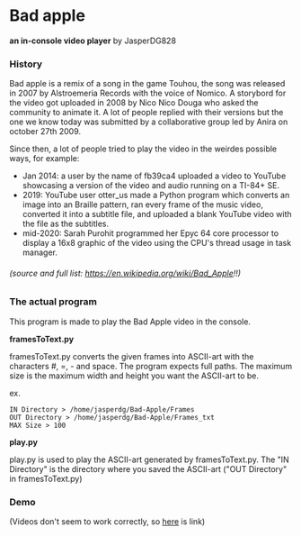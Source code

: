 # Bad apple

**an in-console video player**
by JasperDG828

### History

Bad apple is a remix of a song in the game Touhou, the song was released in 2007 by Alstroemeria Records with the voice of Nomico. A storybord for the video got uploaded in 2008 by Nico Nico Douga who asked the community to animate it. A lot of people replied with their versions but the one we know today was submitted by a collaborative group led by Anira on october 27th 2009.

Since then, a lot of people tried to play the video in the weirdes possible ways, for example:

- Jan 2014: a user by the name of fb39ca4 uploaded a video to YouTube showcasing a version of the video and audio running on a TI-84+ SE.
- 2019: YouTube user otter_us made a Python program which converts an image into an Braille pattern, ran every frame of the music video, converted it into a subtitle file, and uploaded a blank YouTube video with the file as the subtitles.
- mid-2020: Sarah Purohit programmed her Epyc 64 core processor to display a 16x8 graphic of the video using the CPU's thread usage in task manager.

###### (source and full list: https://en.wikipedia.org/wiki/Bad_Apple!!)

### The actual program

This program is made to play the Bad Apple video in the console.

**framesToText.py**

framesToText.py converts the given frames into ASCII-art with the characters #, =, - and space.
The program expects full paths. The maximum size is the maximum width and height you want the ASCII-art to be.

ex.

```
IN Directory > /home/jasperdg/Bad-Apple/Frames
OUT Directory > /home/jasperdg/Bad-Apple/Frames_txt
MAX Size > 100
```

**play.py**

play.py is used to play the ASCII-art generated by framesToText.py.
The "IN Directory" is the directory where you saved the ASCII-art ("OUT Directory" in framesToText.py)

### Demo


(Videos don't seem to work correctly, so <a href="https://youtu.be/UXCW4gyiFq8">here</a> is link)

